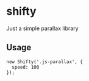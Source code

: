 # shifty
Just a simple parallax library

## Usage

```
new Shifty('.js-parallax', {
  speed: 100
});
